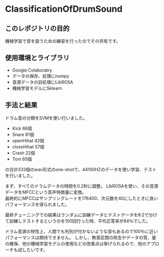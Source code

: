 # ClassificationOfDrumSound

## このレポジトリの目的
機械学習で音を扱うための練習を行ったのでその共有です。

## 使用環境とライブラリ
- Google Colaboratry
- データの保存、処理にnumpy
- 音源データの前処理にLibROSA
- 機械学習モデルにSklearn

## 手法と結果
ドラム音の分類をSVMを使い行いました。
- Kick 66個
- Snare 81個
- openHihat 42個
- closeHihat 57個
- Crash 22個
- Tom 65個

の合計333個のwav形式のone-shotで、44100HZのデータを使い学習、テストを行いました。

まず、すべてのドラムデータの時間を0.2秒に調整。
LibROSAを使い、その音源データをMFCCという音声特徴量に変換。     
最終的にMFCCはサンプリングレートを176400、次元数を40にしたときに良いパフォーマンスを得られました。

最終チューニングでの結果はランダムに訓練データとテストデータを8:2で分けて訓練しテストするというのを100回行った時、平均正答率が84％でした。

ドラム音源の特性上、人間でも判別が付かないような音もあるので100％に近いパフォーマンスは期待できません。
しかし、無音区間の除去やデータの質、量の確保、他の機械学習モデルの使用などの改善点は挙げられるので、他のアプローチも試したいです。
